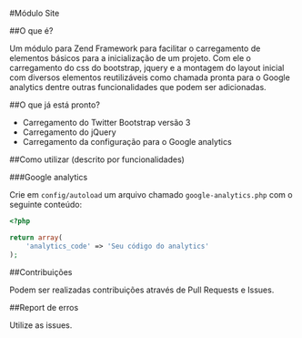 #Módulo Site


##O que é?

Um módulo para Zend Framework para facilitar o carregamento de elementos básicos para a inicialização de um projeto. Com ele o carregamento do css do bootstrap, jquery e a montagem do layout inicial com diversos elementos reutilizáveis como chamada pronta para o Google analytics dentre outras funcionalidades que podem ser adicionadas.


##O que já está pronto?

 - Carregamento do Twitter Bootstrap versão 3
 - Carregamento do jQuery
 - Carregamento da configuração para o Google analytics


##Como utilizar (descrito por funcionalidades)

###Google analytics

Crie em `config/autoload` um arquivo chamado `google-analytics.php` com o seguinte conteúdo:

```php
<?php 

return array(
    'analytics_code' => 'Seu código do analytics'
);
```


##Contribuições

Podem ser realizadas contribuições através de Pull Requests e Issues.

##Report de erros

Utilize as issues.

